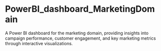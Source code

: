 # PowerBI_dashboard_MarketingDomain
A Power BI dashboard for the marketing domain, providing insights into campaign performance, customer engagement, and key marketing metrics through interactive visualizations.
